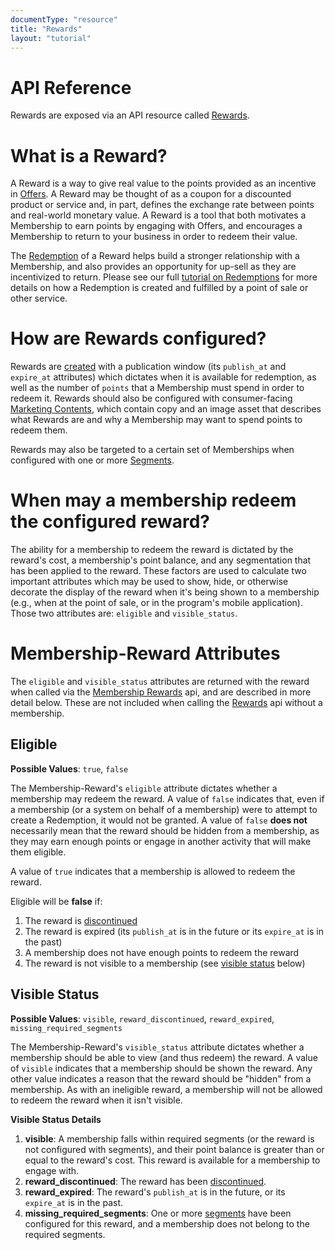 ```yaml
---
documentType: "resource"
title: "Rewards"
layout: "tutorial"
---
```


# API Reference

Rewards are exposed via an API resource called [Rewards](/api/#rewards).

# What is a Reward?

A Reward is a way to give real value to the points provided as an incentive in [Offers](/guides/offers). A Reward may be thought of as a coupon for a discounted product or service and, in part, defines the exchange rate between points and real-world monetary value. A Reward is a tool that both motivates a Membership to earn points by engaging with Offers, and encourages a Membership to return to your business in order to redeem their value.

The [Redemption](/api#redemptions) of a Reward helps build a stronger relationship with a Membership, and also provides an opportunity for up-sell as they are incentivized to return. Please see our full [tutorial on Redemptions](/tutorials/reward-redemption) for more details on how a Redemption is created and fulfilled by a point of sale or other service.

# How are Rewards configured?

Rewards are [created](/api#create-rewards) with a publication window (its `publish_at` and `expire_at` attributes) which dictates when it is available for redemption, as well as the number of `points` that a Membership must spend in order to redeem it. Rewards should also be configured with consumer-facing [Marketing Contents](/guides/rewards/marketing-contents), which contain copy and an image asset that describes what Rewards are and why a Membership may want to spend points to redeem them.

Rewards may also be targeted to a certain set of Memberships when configured with one or more [Segments](/guides/rewards/segmentation).

# When may a membership redeem the configured reward?

The ability for a membership to redeem the reward is dictated by the reward's cost, a membership's point balance, and any segmentation that has been applied to the reward. These factors are used to calculate two important attributes which may be used to show, hide, or otherwise decorate the display of the reward when it's being shown to a membership (e.g., when at the point of sale, or in the program's mobile application). Those two attributes are: `eligible` and `visible_status`.

# Membership-Reward Attributes

The `eligible` and `visible_status` attributes are returned with the reward when called via the [Membership Rewards](/api/#membership-rewards) api, and are described in more detail below. These are not included when calling the [Rewards](/api/#rewards) api without a membership.

## Eligible

**Possible Values**: `true`, `false`

The Membership-Reward's `eligible` attribute dictates whether a membership may redeem the reward. A value of `false` indicates that, even if a membership (or a system on behalf of a membership) were to attempt to create a Redemption, it would not be granted. A value of `false` **does not** necessarily mean that the reward should be hidden from a membership, as they may earn enough points or engage in another activity that will make them eligible.

A value of `true` indicates that a membership is allowed to redeem the reward.

Eligible will be **false** if:

1.  The reward is [discontinued](/api/#discontinue-reward)
1.  The reward is expired (its `publish_at` is in the future or its `expire_at` is in the past)
1.  A membership does not have enough points to redeem the reward
1.  The reward is not visible to a membership (see [visible status](#visible-status) below)

## Visible Status

**Possible Values**: `visible`, `reward_discontinued`, `reward_expired`, `missing_required_segments`

The Membership-Reward's `visible_status` attribute dictates whether a membership should be able to view (and thus redeem) the reward. A value of `visible` indicates that a membership should be shown the reward. Any other value indicates a reason that the reward should be "hidden" from a membership. As with an ineligible reward, a membership will not be allowed to redeem the reward when it isn't visible.

**Visible Status Details**

1.  **visible**: A membership falls within required segments (or the reward is not configured with segments), and their point balance is greater than or equal to the reward's cost. This reward is available for a membership to engage with.
1.  **reward_discontinued**: The reward has been [discontinued](/api/#discontinue-reward).
1.  **reward_expired**: The reward's `publish_at` is in the future, or its `expire_at` is in the past.
1.  **missing_required_segments**: One or more [segments](/guides/rewards/segmentation) have been configured for this reward, and a membership does not belong to the required segments.

